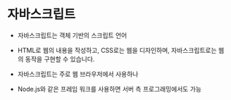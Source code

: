 # 자바스크립트

- 자바스크립트는 객체 기반의 스크립트 언어

- HTML로 웹의 내용을 작성하고, CSS로는 웹을 디자인하며, 자바스크립트로는 웹의 동작을 구현할 수 있습니다.
- 자바스크립트는 주로 웹 브라우저에서 사용하나
- Node.js와 같은 프레임 워크를 사용하면 서버 측 프로그래밍에서도 가능

